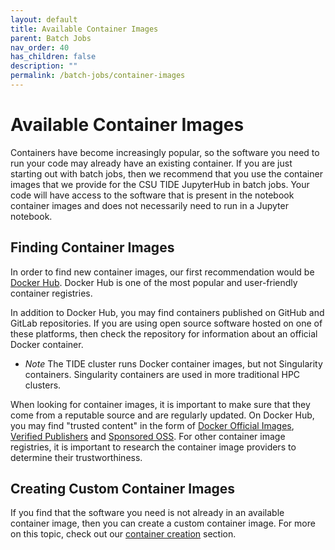 ```yaml
---
layout: default
title: Available Container Images
parent: Batch Jobs
nav_order: 40
has_children: false
description: ""
permalink: /batch-jobs/container-images
---
```


# Available Container Images
Containers have become increasingly popular, so the software you need to run your code may already have an existing container.
If you are just starting out with batch jobs, then we recommend that you use the container images that we provide for the CSU TIDE JupyterHub in batch jobs.
Your code will have access to the software that is present in the notebook container images and does not necessarily need to run in a Jupyter notebook.

## Finding Container Images
In order to find new container images, our first recommendation would be [Docker Hub](https://hub.docker.com/).
Docker Hub is one of the most popular and user-friendly container registries.

In addition to Docker Hub, you may find containers published on GitHub and GitLab repositories.
If you are using open source software hosted on one of these platforms, then check the repository for information about an official Docker container.
- *Note* The TIDE cluster runs Docker container images, but not Singularity containers. Singularity containers are used in more traditional HPC clusters.

When looking for container images, it is important to make sure that they come from a reputable source and are regularly updated.
On Docker Hub, you may find "trusted content" in the form of [Docker Official Images](https://hub.docker.com/search?image_filter=official), [Verified Publishers](https://hub.docker.com/search?image_filter=store) and [Sponsored OSS](https://hub.docker.com/search?image_filter=open_source).
For other container image registries, it is important to research the container image providers to determine their trustworthiness.

## Creating Custom Container Images
If you find that the software you need is not already in an available container image, then you can create a custom container image.
For more on this topic, check out our [container creation]() section.
